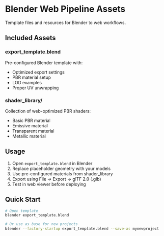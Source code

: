 # Blender Web Pipeline Assets

Template files and resources for Blender to web workflows.

## Included Assets

### export_template.blend
Pre-configured Blender template with:
- Optimized export settings
- PBR material setup
- LOD examples
- Proper UV unwrapping

### shader_library/
Collection of web-optimized PBR shaders:
- Basic PBR material
- Emissive material
- Transparent material
- Metallic material

## Usage

1. Open `export_template.blend` in Blender
2. Replace placeholder geometry with your models
3. Use pre-configured materials from shader_library
4. Export using File → Export → glTF 2.0 (.glb)
5. Test in web viewer before deploying

## Quick Start

```bash
# Open template
blender export_template.blend

# Or use as base for new projects
blender --factory-startup export_template.blend --save-as mynewproject.blend
```
